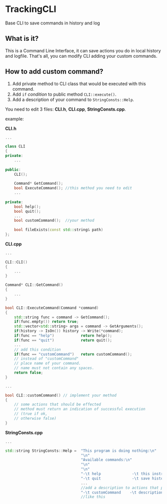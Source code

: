 # TrackingCLI
Base CLI to save commands in history and log

## What is it?
This is a Command Line Interface, it can save actions you do in local history and logfile.
That's all, you can modify CLI adding your custom commands.

## How to add custom command?
1. Add private method to CLI class that would be executed with this command.
2. Add ```if``` _condition_ to public method ```CLI::execute()```.
3. Add a description of your command to ```StringConsts::Help```.

You need to edit 3 files: **CLI.h**, **CLI.cpp**, **StringConsts.cpp**.

example:

**CLI.h**
```c++  class: lineNo
...

class CLI
{
private:
    ...
    
public:
    CLI();
    
    Command* GetCommand();
    bool ExecuteCommand(); //this method you need to edit
    ...
    
private:
    bool help();
    bool quit();
    ...
    bool customCommand();  //your method
    
    bool fileExists(const std::string& path)
};
```

**CLI.cpp**
```c++
...

CLI::CLI()
{
    ...
}

Command* CLI::GetCommand()
{
    ...
}

bool CLI::ExecuteCommand(Command *command)
{
    std::string func = command -> GetCommand();
    if(func.empty()) return true; 
    std::vector<std::string> args = command -> GetArguments();
    if(history -> IsOn()) history -> Write(*command);
    if(func == "help")            return help();
    if(func == "quit")            return quit();
    ...
    // add this condition
    if(func == "customCommand")   return customCommand(); 
    // instead of "customCommand"
    // place name of your command.
    // name must not contain any spaces.
    return false;
}

...

bool CLI::customCommand() // implement your method
{
    // some actions that should be effected
    // method must return an indication of successful execution 
    // (true if ok,
    // otherwise false)
}

```

**StringConsts.cpp**
```c++
...

std::string StringConsts::Help =  "This program is doing nothing:\n"
                                  "\n"
                                  "Available commands:\n"
                                  "\n"
                                  "\n"
                                  "-\t help              -\t this instructions\n"
                                  "-\t quit              -\t save history to logfile and exit from program\n"
                                  ...
                                  //add a description to actions that perform your command
                                  "-\t customCommand    -\t description\n";
                                  //like this
```

